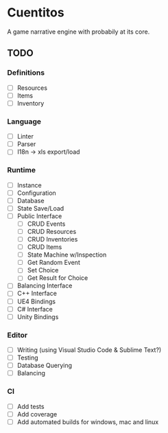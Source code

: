 # Cuentitos
A game narrative engine with probabily at its core.

## TODO
### Definitions
  - [ ] Resources
  - [ ] Items
  - [ ] Inventory

### Language
  - [ ] Linter
  - [ ] Parser
  - [ ] I18n -> xls export/load

### Runtime
  - [ ] Instance
  - [ ] Configuration
  - [ ] Database
  - [ ] State Save/Load
  - [ ] Public Interface
    - [ ] CRUD Events
    - [ ] CRUD Resources
    - [ ] CRUD Inventories
    - [ ] CRUD Items
    - [ ] State Machine w/Inspection
    - [ ] Get Random Event
    - [ ] Set Choice
    - [ ] Get Result for Choice
  - [ ] Balancing Interface
  - [ ] C++ Interface
  - [ ] UE4 Bindings
  - [ ] C# Interface
  - [ ] Unity Bindings

### Editor
  - [ ] Writing (using Visual Studio Code & Sublime Text?)
  - [ ] Testing
  - [ ] Database Querying
  - [ ] Balancing

### CI
  - [ ] Add tests
  - [ ] Add coverage
  - [ ] Add automated builds for windows, mac and linux
